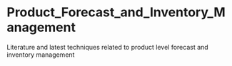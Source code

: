 # Product_Forecast_and_Inventory_Management
Literature and latest techniques related to product level forecast and inventory management
